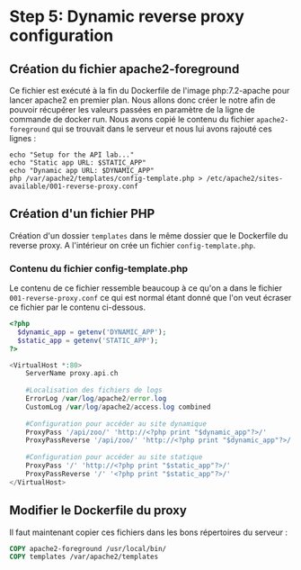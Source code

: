 # Step 5: Dynamic reverse proxy configuration

## Création du fichier apache2-foreground

Ce fichier est exécuté à la fin du Dockerfile de l'image php:7.2-apache pour lancer apache2 en premier plan. Nous allons donc créer le notre afin de pouvoir récupérer les valeurs passées en paramètre de la ligne de commande de docker run. Nous avons copié le contenu du fichier `apache2-foreground` qui se trouvait dans le serveur et nous lui avons rajouté ces lignes : 
```
echo "Setup for the API lab..."
echo "Static app URL: $STATIC_APP"
echo "Dynamic app URL: $DYNAMIC_APP"
php /var/apache2/templates/config-template.php > /etc/apache2/sites-available/001-reverse-proxy.conf
```
## Création d'un fichier PHP

Création d'un dossier `templates` dans le même dossier que le Dockerfile du reverse proxy. A l'intérieur on crée un fichier `config-template.php`. 

### Contenu du fichier config-template.php
Le contenu de ce fichier ressemble beaucoup à ce  qu'on a dans le fichier `001-reverse-proxy.conf` ce qui est normal étant donné que l'on veut écraser ce fichier par le contenu ci-dessous.
```php
<?php
  $dynamic_app = getenv('DYNAMIC_APP');
  $static_app = getenv('STATIC_APP');
?>

<VirtualHost *:80>
	ServerName proxy.api.ch
	
	#Localisation des fichiers de logs
	ErrorLog /var/log/apache2/error.log
	CustomLog /var/log/apache2/access.log combined
	
	#Configuration pour accéder au site dynamique 
	ProxyPass '/api/zoo/' 'http://<?php print "$dynamic_app"?>/'
	ProxyPassReverse '/api/zoo/' 'http://<?php print "$dynamic_app"?>/'
	
	#Configuration pour accéder au site statique
	ProxyPass '/' 'http://<?php print "$static_app"?>/'
	ProxyPassReverse '/' '<?php print "$static_app"?>/'
</VirtualHost>
```

## Modifier le Dockerfile du proxy

Il faut maintenant copier ces fichiers dans les bons répertoires du serveur :
```Dockerfile
COPY apache2-foreground /usr/local/bin/
COPY templates /var/apache2/templates
```